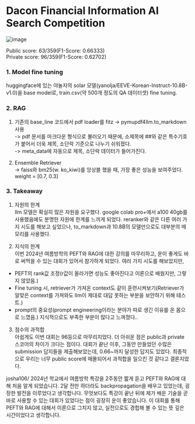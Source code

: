 # Dacon Financial Information AI Search Competition
![image](https://github.com/user-attachments/assets/a9c0b677-cdac-45de-8c55-24b4702da075)

Public score: 63/359(F1-Score: 0.66333)  
Private score: 96/359(F1-Score: 0.62702)  

### 1. Model fine tuning
 huggingface에 있는 야놀자의 solar 모델(yanolja/EEVE-Korean-Instruct-10.8B-v1.0)을 base model로, train.csv(약 500개 정도의 QA 데이터셋) fine tuning.

### 2. RAG
1. 기존의 base_line 코드에서 pdf loader를 fitz -> pymupdf4llm.to_markdown 사용  
  -> pdf 문서를 마크다운 형식으로 불러오기 때문에, 소제목에 ##와 같은 특수기호가 붙어서 더욱 제목, 소단락 기준으로 나누기 쉬워졌다.  
  -> meta_data에 자동으로 제목, 소단락 데이터가 들어가진다.  

2. Ensemble Retriever  
  -> faiss와 bm25(w. ko_kiwi)를 앙상블 했을 때, 가장 좋은 성능을 보여주었다. weight = [0.7, 0.3]  

### 3. Takeaway
 1. 자원의 한계  
 llm 모델은 확실히 많은 자원을 요구했다. google colab pro+에서 a100 40gb를 사용했음에도 분명한 자원에 한계를 느끼게 되었다. reranker와 같은 다른 여러 가지 시도를 해보고 싶었으나, to_markdown과 10.8B의 모델만으로도 대부분의 메모리를 사용했다.
 
 2. 지식의 한계  
 이번 2024년 여름방학의 PEFT와 RAG에 대한 강의를 마무리하고, 운이 좋게도 바로 써먹을 수 있는 대회가 있어서 참가하게 되었다. 여러 가지 시도를 해보았지만,
 - PEFT의 rank값 조정(r값이 올라가면 성능도 좋아진다고 이론으로 배웠지만, 그렇지 않았음.)
 - Fine tuning 시, retriever가 가져온 context도 같이 훈련시켜보기(Retriever가 알맞은 context를 가져와도 llm이 제대로 대답 못하는 부분을 보안하기 위해 테스트.)
 - prompt의 중요성(prompt engineering이라는 분야가 따로 생긴 이유를 온 몸으로 느꼈음.)
지식적으로도 부족한 부분이 많다고 느껴졌다..

 3. 점수의 과적합  
 아쉽게도 이번 대회는 96등으로 마무리지었다. 더 아쉬운 점은 public과 private 스코어의 차이가 크다는 점이다. 대회가 끝난 이후, 그동안 만들었던 수많은 submission 답지들을 제출해보았는데, 0.66~까지 달성한 답지도 있었다. 최종적으로 우리는 너무 public score에 매몰되어서 과적합을 일으킨 것 같다고 결론지었다.



josha106/ 2024년 학교에서 여름방학 특강을 2주동안 짧게 듣고 PEFT와 RAG에 대해 처음 알게 되었습니다. 2달 전만 하더라도 backpropagation을 배우고 있었는데, 굉장한 발전을 이루었다고 생각합니다. 무엇보다도 특강이 끝난 뒤에 제가 배운 기술을 곧바로 사용할 수 있는 대회가 있었다는 점이 굉장히 운이 좋았습니다. 이 대회를 통해 PEFT와 RAG에 대해서 이론으로 그치지 않고, 실전으로도 경헙해 볼 수 있는 뜻 깊은 시간이었다고 생각합니다.
